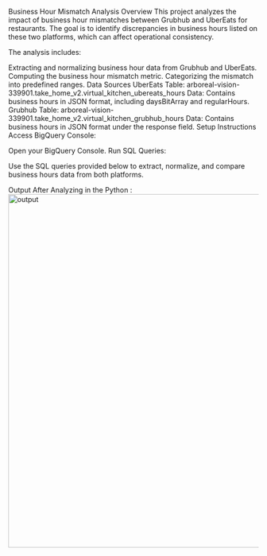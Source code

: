 Business Hour Mismatch Analysis
Overview
This project analyzes the impact of business hour mismatches between Grubhub and UberEats for restaurants. The goal is to identify discrepancies in business hours listed on these two platforms, which can affect operational consistency.

The analysis includes:

Extracting and normalizing business hour data from Grubhub and UberEats.
Computing the business hour mismatch metric.
Categorizing the mismatch into predefined ranges.
Data Sources
UberEats
Table: arboreal-vision-339901.take_home_v2.virtual_kitchen_ubereats_hours
Data: Contains business hours in JSON format, including daysBitArray and regularHours.
Grubhub
Table: arboreal-vision-339901.take_home_v2.virtual_kitchen_grubhub_hours
Data: Contains business hours in JSON format under the response field.
Setup Instructions
Access BigQuery Console:

Open your BigQuery Console.
Run SQL Queries:

Use the SQL queries provided below to extract, normalize, and compare business hours data from both platforms.

Output After Analyzing in the Python :
<img width="711" alt="output" src="https://github.com/user-attachments/assets/50405326-8118-4dd9-a1c1-b84f6c55fdc0">
